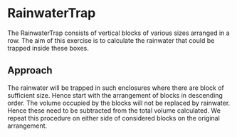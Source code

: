 # RainwaterTrap

The RainwaterTrap consists of vertical blocks of various sizes arranged in a row. The aim of this exercise is to calculate the rainwater that could be trapped inside these boxes. 

## Approach
The rainwater will be trapped in such enclosures where there are block of sufficient size. Hence start with the arrangement of blocks in  descending order. The volume occupied by the blocks will not be replaced by rainwater. Hence these need to be subtracted from the total volume calculated. We repeat this procedure on either side of considered blocks on the original arrangement. 


